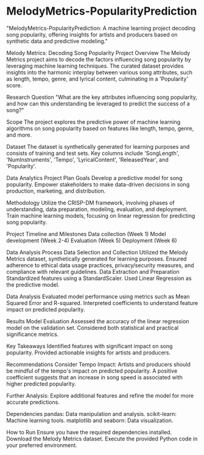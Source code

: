 # MelodyMetrics-PopularityPrediction
"MelodyMetrics-PopularityPrediction: A machine learning project decoding song popularity, offering insights for artists and producers based on synthetic data and predictive modeling."


Melody Metrics: Decoding Song Popularity
Project Overview
The Melody Metrics project aims to decode the factors influencing song popularity by leveraging machine learning techniques. The curated dataset provides insights into the harmonic interplay between various song attributes, such as length, tempo, genre, and lyrical content, culminating in a 'Popularity' score.

Research Question
"What are the key attributes influencing song popularity, and how can this understanding be leveraged to predict the success of a song?"

Scope
The project explores the predictive power of machine learning algorithms on song popularity based on features like length, tempo, genre, and more.

Dataset
The dataset is synthetically generated for learning purposes and consists of training and test sets. Key columns include 'SongLength', 'NumInstruments', 'Tempo', 'LyricalContent', 'ReleasedYear', and 'Popularity'.

Data Analytics Project Plan
Goals
Develop a predictive model for song popularity.
Empower stakeholders to make data-driven decisions in song production, marketing, and distribution.

Methodology
Utilize the CRISP-DM framework, involving phases of understanding, data preparation, modeling, evaluation, and deployment.
Train machine learning models, focusing on linear regression for predicting song popularity.

Project Timeline and Milestones
Data collection (Week 1)
Model development (Week 2-4)
Evaluation (Week 5)
Deployment (Week 6)

Data Analysis Process
Data Selection and Collection
Utilized the Melody Metrics dataset, synthetically generated for learning purposes.
Ensured adherence to ethical data usage practices, privacy/security measures, and compliance with relevant guidelines.
Data Extraction and Preparation
Standardized features using a StandardScaler.
Used Linear Regression as the predictive model.

Data Analysis
Evaluated model performance using metrics such as Mean Squared Error and R-squared.
Interpreted coefficients to understand feature impact on predicted popularity.

Results
Model Evaluation
Assessed the accuracy of the linear regression model on the validation set.
Considered both statistical and practical significance metrics.

Key Takeaways
Identified features with significant impact on song popularity.
Provided actionable insights for artists and producers.

Recommendations
Consider Tempo Impact: Artists and producers should be mindful of the tempo's impact on predicted popularity. A positive coefficient suggests that an increase in song speed is associated with higher predicted popularity.

Further Analysis: Explore additional features and refine the model for more accurate predictions.

Dependencies
pandas: Data manipulation and analysis.
scikit-learn: Machine learning tools.
matplotlib and seaborn: Data visualization.

How to Run
Ensure you have the required dependencies installed.
Download the Melody Metrics dataset.
Execute the provided Python code in your preferred environment.
